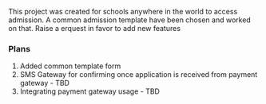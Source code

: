 This project was created for schools anywhere in the world to access admission. A common admission template have been chosen and worked on that. Raise a erquest in favor to add new features

### Plans

1) Added common template form
2) SMS Gateway for confirming once application is received from payment gateway -  TBD
2) Integrating payment gateway usage - TBD
